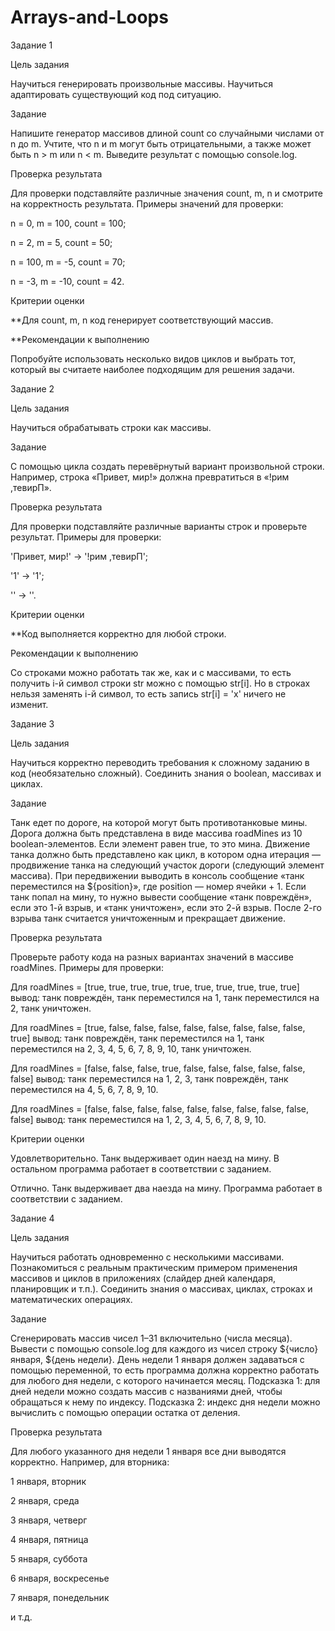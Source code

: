 # Arrays-and-Loops

Задание 1

Цель задания

Научиться генерировать произвольные массивы. Научиться адаптировать существующий код под ситуацию.

Задание

Напишите генератор массивов длиной count со случайными числами от n до m. Учтите, что n и m могут быть отрицательными, а также может быть n > m или n < m. Выведите результат с помощью console.log.

Проверка результата

Для проверки подставляйте различные значения count, m, n и смотрите на корректность результата. Примеры значений для проверки:

n = 0, m = 100, count = 100;

n = 2, m = 5, count = 50;

n = 100, m = -5, count = 70;

n = -3, m = -10, count = 42.

Критерии оценки

**Для count, m, n код генерирует соответствующий массив.

**Рекомендации к выполнению

Попробуйте использовать несколько видов циклов и выбрать тот, который вы считаете наиболее подходящим для решения задачи.



Задание 2

Цель задания

Научиться обрабатывать строки как массивы.

Задание

С помощью цикла создать перевёрнутый вариант произвольной строки. Например, строка «Привет, мир!» должна превратиться в «!рим ,тевирП».

Проверка результата

Для проверки подставляйте различные варианты строк и проверьте результат. Примеры для проверки:

'Привет, мир!' → '!рим ,тевирП';

'1' → '1';

'' → ''.

Критерии оценки

**Код выполняется корректно для любой строки.

Рекомендации к выполнению

Со строками можно работать так же, как и с массивами, то есть получить i-й символ строки str можно с помощью str[i]. Но в строках нельзя заменять i-й символ, то есть запись str[i] = 'x' ничего не изменит.



Задание 3

Цель задания

Научиться корректно переводить требования к сложному заданию в код (необязательно сложный). Соединить знания о boolean, массивах и циклах.

Задание

Танк едет по дороге, на которой могут быть противотанковые мины. Дорога должна быть представлена в виде массива roadMines из 10 boolean-элементов. Если элемент равен true, то это мина. Движение танка должно быть представлено как цикл, в котором одна итерация — продвижение танка на следующий участок дороги (следующий элемент массива). При передвижении выводить в консоль сообщение «танк переместился на ${position}», где position — номер ячейки + 1. Если танк попал на мину, то нужно вывести сообщение «танк повреждён», если это 1-й взрыв, и «танк уничтожен», если это 2-й взрыв. После 2-го взрыва танк считается уничтоженным и прекращает движение.

Проверка результата

Проверьте работу кода на разных вариантах значений в массиве roadMines. Примеры для проверки:

Для roadMines = [true, true, true, true, true, true, true, true, true, true] вывод:  танк повреждён, танк переместился на 1, танк переместился на 2, танк уничтожен.

Для roadMines = [true, false, false, false, false, false, false, false, false, true] вывод: танк повреждён, танк переместился на 1,  танк переместился на 2, 3, 4, 5, 6, 7, 8, 9, 10, танк уничтожен.

Для roadMines = [false, false, false, true, false, false, false, false, false, false] вывод: танк переместился на 1, 2, 3, танк повреждён, танк переместился на 4, 5, 6, 7, 8, 9, 10.

Для roadMines = [false, false, false, false, false, false, false, false, false, false] вывод: танк переместился на 1, 2, 3, 4, 5, 6, 7, 8, 9, 10.

Критерии оценки

Удовлетворительно. Танк выдерживает один наезд на мину. В остальном программа работает в соответствии с заданием.

Отлично. Танк выдерживает два наезда на мину. Программа работает в соответствии с заданием.



Задание 4

Цель задания

Научиться работать одновременно с несколькими массивами. Познакомиться с реальным практическим примером применения массивов и циклов в приложениях (слайдер дней календаря, планировщик и т.п.). Соединить знания о массивах, циклах, строках и математических операциях.

Задание

Сгенерировать массив чисел 1–31 включительно (числа месяца). Вывести с помощью console.log для каждого из чисел строку ${число} января, ${день недели}. День недели 1 января должен задаваться с помощью переменной, то есть программа должна корректно работать для любого дня недели, с которого начинается месяц. Подсказка 1: для дней недели можно создать массив с названиями дней, чтобы обращаться к нему по индексу. Подсказка 2: индекс дня недели можно вычислить с помощью операции остатка от деления.

Проверка результата

Для любого указанного дня недели 1 января все дни выводятся корректно. Например, для вторника:

1 января, вторник

2 января, среда

3 января, четверг

4 января, пятница

5 января, суббота

6 января, воскресенье

7 января, понедельник

и т.д.

